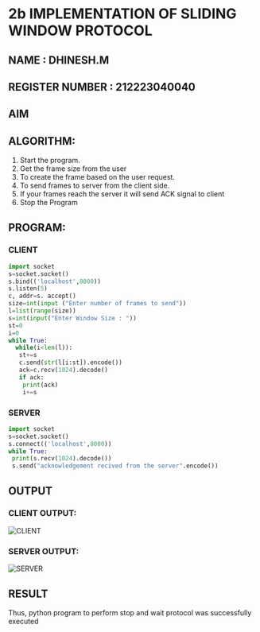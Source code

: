 # 2b IMPLEMENTATION OF SLIDING WINDOW PROTOCOL
## NAME : DHINESH.M
## REGISTER NUMBER : 212223040040
## AIM
## ALGORITHM:
1. Start the program.
2. Get the frame size from the user
3. To create the frame based on the user request.
4. To send frames to server from the client side.
5. If your frames reach the server it will send ACK signal to client
6. Stop the Program
## PROGRAM:
### CLIENT
```py
import socket
s=socket.socket()
s.bind(('localhost',8000))
s.listen(5)
c, addr=s. accept()
size=int(input ("Enter number of frames to send"))
l=list(range(size))
s=int(input("Enter Window Size : "))
st=0
i=0
while True:
  while(i<len(l)):
   st+=s
   c.send(str(l[i:st]).encode())
   ack=c.recv(1024).decode()
   if ack:
    print(ack)
    i+=s

```
### SERVER
```py
import socket
s=socket.socket()
s.connect(('localhost',8000))
while True:
 print(s.recv(1024).decode())
 s.send("acknowledgement recived from the server".encode())

```
## OUTPUT
### CLIENT OUTPUT:

![CLIENT](https://github.com/dhinesh87/2b_SLIDING_WINDOW_PROTOCOL/assets/146917182/c0b39418-09a1-4fcb-9a6d-a1bcafb88e69)

### SERVER OUTPUT:
![SERVER](https://github.com/dhinesh87/2b_SLIDING_WINDOW_PROTOCOL/assets/146917182/19704f64-dd66-4dea-b558-3f67121f966a)
## RESULT
Thus, python program to perform stop and wait protocol was successfully executed
